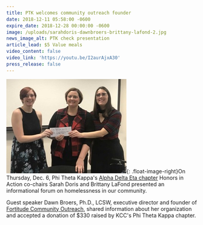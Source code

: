 ```yaml
---
title: PTK welcomes community outreach founder
date: 2018-12-11 05:58:00 -0600
expire_date: 2018-12-28 00:00:00 -0600
image: /uploads/sarahdoris-dawnbroers-brittany-lafond-2.jpg
news_image_alt: PTK check presentation
article_lead: $5 Value meals
video_content: false
video_link: 'https://youtu.be/I2aurAjxA30'
press_release: false
---
```


![](/uploads/sarahdoris-dawnbroers-brittany-lafond.jpg){: .float-image-right}On Thursday, Dec. 6, Phi Theta Kappa's [Alpha Delta Eta chapter](http://www.kcc.edu/students/studentlife/clubs/ptk/Pages/default.aspx) Honors in Action co-chairs Sarah Doris and Brittany LaFond presented an informational forum on homelessness in our community.

Guest speaker Dawn Broers, Ph.D., LCSW, executive director and founder of [Fortitude Community Outreach](https://fortitudecommunityoutreach.org/), shared information about her organization and accepted a donation of $330 raised by KCC's Phi Theta Kappa chapter.